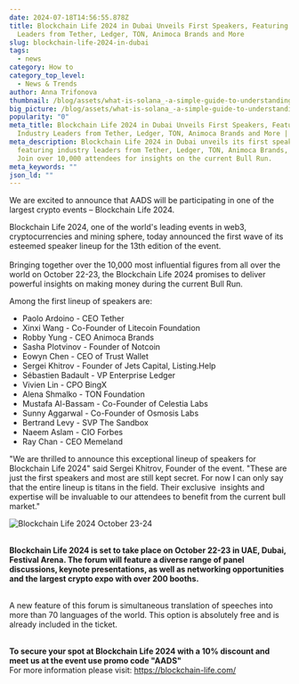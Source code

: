 ```yaml
---
date: 2024-07-18T14:56:55.878Z
title: Blockchain Life 2024 in Dubai Unveils First Speakers, Featuring Industry
  Leaders from Tether, Ledger, TON, Animoca Brands and More
slug: blockchain-life-2024-in-dubai
tags:
  - news
category: How to
category_top_level:
  - News & Trends
author: Anna Trifonova
thumbnail: /blog/assets/what-is-solana_-a-simple-guide-to-understanding-how-it-works-4-.png
big_picture: /blog/assets/what-is-solana_-a-simple-guide-to-understanding-how-it-works-5-.png
popularity: "0"
meta_title: Blockchain Life 2024 in Dubai Unveils First Speakers, Featuring
  Industry Leaders from Tether, Ledger, TON, Animoca Brands and More | AADS Blog
meta_description: Blockchain Life 2024 in Dubai unveils its first speakers,
  featuring industry leaders from Tether, Ledger, TON, Animoca Brands, and more.
  Join over 10,000 attendees for insights on the current Bull Run.
meta_keywords: ""
json_ld: ""
---
```

We are excited to announce that AADS will be participating in one of the largest crypto events – Blockchain Life 2024.

Blockchain Life 2024, one of the world's leading events in web3, cryptocurrencies and mining sphere, today announced the first wave of its esteemed speaker lineup for the 13th edition of the event.\
\
Bringing together over the 10,000 most influential figures from all over the world on October 22-23, the Blockchain Life 2024 promises to deliver powerful insights on making money during the current Bull Run.

Among the first lineup of speakers are:

* Paolo Ardoino - CEO Tether
* Xinxi Wang - Co-Founder of Litecoin Foundation
* Robby Yung - CEO Animoca Brands
* Sasha Plotvinov - Founder of Notcoin
* Eowyn Chen - CEO of Trust Wallet
* Sergei Khitrov - Founder of Jets Capital, Listing.Help
* Sébastien Badault - VP Enterprise Ledger
* Vivien Lin - CPO BingX
* Alena Shmalko - TON Foundation
* Mustafa Al-Bassam - Co-Founder of Celestia Labs
* Sunny Aggarwal - Co-Founder of Osmosis Labs
* Bertrand Levy - SVP The Sandbox
* Naeem Aslam - CIO Forbes
* Ray Chan - CEO Memeland

"We are thrilled to announce this exceptional lineup of speakers for Blockchain Life 2024" said Sergei Khitrov, Founder of the event. "These are just the first speakers and most are still kept secret. For now I can only say that the entire lineup is titans in the field. Their exclusive  insights and expertise will be invaluable to our attendees to benefit from the current bull market."

![Blockchain Life 2024 October 23-24](/blog/assets/blockchain-life-2024-in-dubai.jpg "Blockchain Life 2024 October 23-24")

**\
Blockchain Life 2024 is set to take place on October 22-23 in UAE, Dubai, Festival Arena. The forum will feature a diverse range of panel discussions, keynote presentations, as well as networking opportunities and the largest crypto expo with over 200 booths.**

\
A new feature of this forum is simultaneous translation of speeches into more than 70 languages ​​of the world. This option is absolutely free and is already included in the ticket.

**\
To secure your spot at Blockchain Life 2024 with a 10% discount and meet us at the event use promo code "AADS"**\
For more information please visit: <https://blockchain-life.com/>